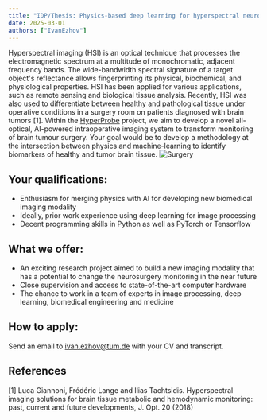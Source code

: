 ```yaml
---
title: "IDP/Thesis: Physics-based deep learning for hyperspectral neuronavigation"
date: 2025-03-01
authors: ["IvanEzhov"]
---
```

Hyperspectral imaging (HSI) is an optical technique that processes the electromagnetic spectrum at a multitude of monochromatic, adjacent frequency bands. The wide-bandwidth spectral signature of a target object's reflectance allows fingerprinting its physical, biochemical, and physiological properties. HSI has been applied for various applications, such as remote sensing and biological tissue analysis. Recently, HSI was also used to differentiate between healthy and pathological tissue under operative conditions in a surgery room on patients diagnosed with brain tumors [1]. 
Within the [HyperProbe](https://hyperprobe.eu) project, we aim to develop a novel all-optical, AI-powered intraoperative imaging system to transform monitoring of brain tumour surgery. 
Your goal would be to develop a methodology at the intersection between physics and machine-learning to identify biomarkers of healthy and tumor brain tissue.
![Surgery](https://hyperprobe.eu/wp-content/uploads/2022/12/shutterstock_1152709331-2048x1152.jpg)
## Your qualifications:
- Enthusiasm for merging physics with AI for developing new biomedical imaging modality 
- Ideally, prior work experience using deep learning for image processing
- Decent programming skills in Python as well as PyTorch or Tensorflow
## What we offer:
- An exciting research project aimed to build a new imaging modality that has a potential to change the neurosurgery monitoring in the near future
- Close supervision and access to state-of-the-art computer hardware
- The chance to work in a team of experts in image processing, deep learning, biomedical engineering and medicine
## How to apply:
Send an email to ivan.ezhov@tum.de with your CV and transcript. 
## References
[1] Luca Giannoni, Frédéric Lange and Ilias Tachtsidis. Hyperspectral imaging solutions for brain tissue
metabolic and hemodynamic monitoring: past, current and future developments, J. Opt. 20 (2018)